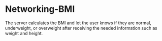# Networking-BMI

The server calculates the BMI and let the user knows if they are normal, underweight, or overweight after receiving the needed information such as weight and height.
